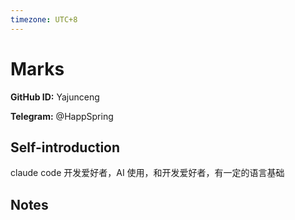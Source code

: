 ```yaml
---
timezone: UTC+8
---
```


# Marks

**GitHub ID:** Yajunceng

**Telegram:** @HappSpring

## Self-introduction

claude code 开发爱好者，AI 使用，和开发爱好者，有一定的语言基础

## Notes

<!-- Content_START -->

<!-- Content_END -->
